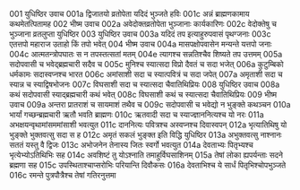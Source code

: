 001  	युधिष्ठिर उवाच
001a	द्विजातयो व्रतोपेता यदिदं भुञ्जते हविः
001c	अन्नं ब्राह्मणकामाय कथमेतत्पितामह
002  	भीष्म उवाच
002a	अवेदोक्तव्रतोपेता भुञ्जानाः कार्यकारिणः
002c	वेदोक्तेषु च भुञ्जाना व्रतलुप्ता युधिष्ठिर
003  	युधिष्ठिर उवाच
003a	यदिदं तप इत्याहुरुपवासं पृथग्जनाः
003c	एतत्तपो महाराज उताहो किं तपो भवेत्
004  	भीष्म उवाच
004a	मासपक्षोपवासेन मन्यन्ते यत्तपो जनाः
004c	आत्मतन्त्रोपघातः स न तपस्तत्सतां मतम्
004e	त्यागश्च सन्नतिश्चैव शिष्यते तप उत्तमम्
005a	सदोपवासी च भवेद्ब्रह्मचारी सदैव च
005c	मुनिश्च स्यात्सदा विप्रो दैवतं च सदा भजेत्
006a	कुटुम्बिको धर्मकामः सदास्वप्नश्च भारत
006c	अमांसाशी सदा च स्यात्पवित्रं च सदा जपेत्
007a	अमृताशी सदा च स्यान्न च स्याद्विषभोजनः
007c	विघसाशी सदा च स्यात्सदा चैवातिथिप्रियः
008  	युधिष्ठिर उवाच
008a	कथं सदोपवासी स्याद्ब्रह्मचारी कथं भवेत्
008c	विघसाशी कथं च स्यात्सदा चैवातिथिप्रियः
009  	भीष्म उवाच
009a	अन्तरा प्रातराशं च सायमाशं तथैव च
009c	सदोपवासी च भवेद्यो न भुङ्क्ते कथञ्चन
010a	भार्यां गच्छन्ब्रह्मचारी ऋतौ भवति ब्राह्मणः
010c	ऋतवादी सदा च स्याज्ज्ञाननित्यश्च यो नरः
011a	अभक्षयन्वृथामांसममांसाशी भवत्युत
011c	दाननित्यः पवित्रश्च अस्वप्नश्च दिवास्वपन्
012a	भृत्यातिथिषु यो भुङ्क्ते भुक्तवत्सु सदा स ह
012c	अमृतं सकलं भुङ्क्त इति विद्धि युधिष्ठिर
013a	अभुक्तवत्सु नाश्नानः सततं यस्तु वै द्विजः
013c	अभोजनेन तेनास्य जितः स्वर्गो भवत्युत
014a	देवताभ्यः पितृभ्यश्च भृत्येभ्योऽतिथिभिः सह
014c	अवशिष्टं तु योऽश्नाति तमाहुर्विघसाशिनम्
015a	तेषां लोका ह्यपर्यन्ताः सदने ब्रह्मणा सह
015c	उपस्थिताश्चाप्सरोभिः परियान्ति दिवौकसः
016a	देवताभिश्च ये सार्धं पितृभिश्चोपभुञ्जते
016c	रमन्ते पुत्रपौत्रैश्च तेषां गतिरनुत्तमा

